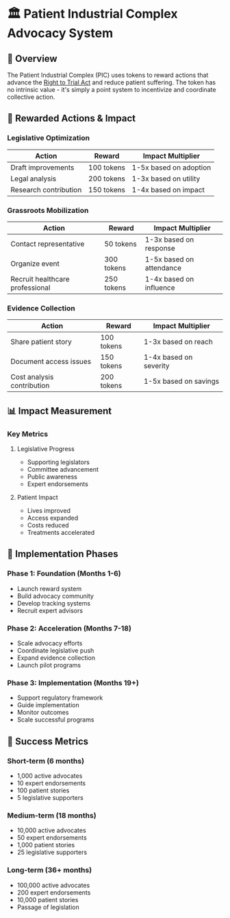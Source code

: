 # 🏛️ Patient Industrial Complex Advocacy System

## 📜 Overview

The Patient Industrial Complex (PIC) uses tokens to reward actions that advance
the [Right to Trial Act](https://wishonia.love/dfda/right-to-trial-act) and reduce patient suffering. The token has no
intrinsic value - it's simply a point system to incentivize and coordinate collective action.

## 🎁 Rewarded Actions & Impact

### Legislative Optimization

| Action                | Reward     | Impact Multiplier      |
|-----------------------|------------|------------------------|
| Draft improvements    | 100 tokens | 1-5x based on adoption |
| Legal analysis        | 200 tokens | 1-3x based on utility  |
| Research contribution | 150 tokens | 1-4x based on impact   |

### Grassroots Mobilization

| Action                          | Reward     | Impact Multiplier        |
|---------------------------------|------------|--------------------------|
| Contact representative          | 50 tokens  | 1-3x based on response   |
| Organize event                  | 300 tokens | 1-5x based on attendance |
| Recruit healthcare professional | 250 tokens | 1-4x based on influence  |

### Evidence Collection

| Action                     | Reward     | Impact Multiplier      |
|----------------------------|------------|------------------------|
| Share patient story        | 100 tokens | 1-3x based on reach    |
| Document access issues     | 150 tokens | 1-4x based on severity |
| Cost analysis contribution | 200 tokens | 1-5x based on savings  |

## 📊 Impact Measurement

### Key Metrics

1. Legislative Progress
    - Supporting legislators
    - Committee advancement
    - Public awareness
    - Expert endorsements

2. Patient Impact
    - Lives improved
    - Access expanded
    - Costs reduced
    - Treatments accelerated

## 🚀 Implementation Phases

### Phase 1: Foundation (Months 1-6)

- Launch reward system
- Build advocacy community
- Develop tracking systems
- Recruit expert advisors

### Phase 2: Acceleration (Months 7-18)

- Scale advocacy efforts
- Coordinate legislative push
- Expand evidence collection
- Launch pilot programs

### Phase 3: Implementation (Months 19+)

- Support regulatory framework
- Guide implementation
- Monitor outcomes
- Scale successful programs

## 🔄 Success Metrics

### Short-term (6 months)

- 1,000 active advocates
- 10 expert endorsements
- 100 patient stories
- 5 legislative supporters

### Medium-term (18 months)

- 10,000 active advocates
- 50 expert endorsements
- 1,000 patient stories
- 25 legislative supporters

### Long-term (36+ months)

- 100,000 active advocates
- 200 expert endorsements
- 10,000 patient stories
- Passage of legislation
